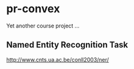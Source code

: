 pr-convex
=========

Yet another course project ...

## Named Entity Recognition Task

http://www.cnts.ua.ac.be/conll2003/ner/

